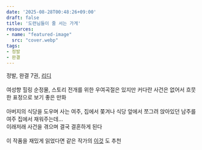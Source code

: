 ```yaml
---
date: '2025-08-28T00:48:26+09:00'
draft: false
title: '도련님들이 줄 서는 가게'
resources:
- name: "featured-image"
  src: "cover.webp"
tags:
- 정발
- 완결
---
```


정발, 완결 7권, [리디](https://ridibooks.com/books/1019087418)  
\
여성향 힐링 순정물, 스토리 전개를 위한 우여곡절은 있지만 커다란 사건은 없어서 흐뭇한 표정으로 보기 좋은 만화  
\
아버지의 식당을 도우며 사는 여주, 집에서 쫒겨나 식당 앞에서 쪼그려 앉아있던 남주를 여주 집에서 재워주는데...  
이래저래 사건을 겪으며 결국 결혼하게 된다  
\
이 작품을 재밌게 읽었다면 같은 작가의 [이것](https://ridibooks.com/books/1019019554) 도 추천  
